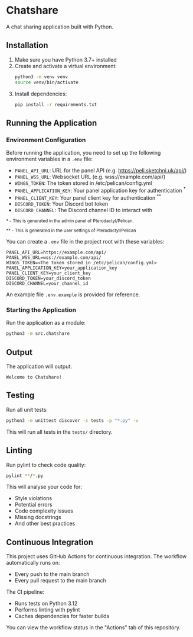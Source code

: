 # Chatshare

A chat sharing application built with Python.

## Installation

1. Make sure you have Python 3.7+ installed
2. Create and activate a virtual environment:
   ```bash
   python3 -m venv venv
   source venv/bin/activate
   ```
3. Install dependencies:
   ```bash
   pip install -r requirements.txt
   ```

## Running the Application

### Environment Configuration

Before running the application, you need to set up the following environment variables in a `.env` file:

- `PANEL_API_URL`: URL for the panel API (e.g. https://peli.sketchni.uk/api/)
- `PANEL_WSS_URL`: Websocket URL (e.g. wss://example.com/api/)
- `WINGS_TOKEN`: The token stored in /etc/pelican/config.yml
- `PANEL_APPLICATION_KEY`: Your panel application key for authentication <sup>\*</sup>
- `PANEL_CLIENT_KEY`: Your panel client key for authentication <sup>\*\*</sup>
- `DISCORD_TOKEN`: Your Discord bot token
- `DISCORD_CHANNEL`: The Discord channel ID to interact with

<sup>
<p>* - This is generated in the admin panel of Pterodactyl/Pelican.</p>
<p>** - This is generated in the user settings of Pterodactyl/Pelican</p>
</sup>

You can create a `.env` file in the project root with these variables:

```
PANEL_API_URL=https://example.com/api/
PANEL_WSS_URL=wss://example.com/api/
WINGS_TOKEN=<The token stored in /etc/pelican/config.yml>
PANEL_APPLICATION_KEY=your_application_key
PANEL_CLIENT_KEY=your_client_key
DISCORD_TOKEN=your_discord_token
DISCORD_CHANNEL=your_channel_id
```

An example file `.env.example` is provided for reference.

### Starting the Application

Run the application as a module:

```bash
python3 -m src.chatshare
```

## Output

The application will output:

```
Welcome to Chatshare!
```

## Testing

Run all unit tests:

```bash
python3 -m unittest discover -s tests -p "*.py" -v
```

This will run all tests in the `tests/` directory.

## Linting

Run pylint to check code quality:

```bash
pylint **/*.py
```

This will analyse your code for:

- Style violations
- Potential errors
- Code complexity issues
- Missing docstrings
- And other best practices

## Continuous Integration

This project uses GitHub Actions for continuous integration. The workflow automatically runs on:

- Every push to the main branch
- Every pull request to the main branch

The CI pipeline:

- Runs tests on Python 3.12
- Performs linting with pylint
- Caches dependencies for faster builds

You can view the workflow status in the "Actions" tab of this repository.
